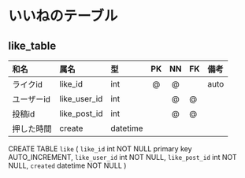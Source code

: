 # いいねのテーブル

## like_table

|和名|属名|型|PK|NN|FK|備考|
|:---|:---|:---|:---:|:---:|:---|:---|
|ライクid|like_id|int|@|@||auto|
|ユーザーid|like_user_id|int||@|@||
|投稿id|like_post_id|int||@|@||
|押した時間|create|datetime||||


CREATE TABLE `like` (
  `like_id` int NOT NULL primary key AUTO_INCREMENT, 
  `like_user_id` int NOT NULL,
  `like_post_id` int NOT NULL,
  `created` datetime NOT NULL
)